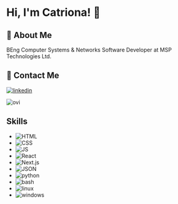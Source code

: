 
# Hi, I'm Catriona! 👋


## 🚀 About Me
BEng Computer Systems & Networks
Software Developer at MSP Technologies Ltd.

## 🔗 Contact Me 
[![linkedin](https://img.shields.io/badge/linkedin-0A66C2?style=for-the-badge&logo=linkedin&logoColor=white)](https://www.linkedin.com/in/catriona-ferguson-4871a3134/)

<img src="https://github-readme-stats.vercel.app/api/top-langs?username=cferg97&show_icons=true&locale=en&layout=compact&theme=chartreuse-dark" alt="ovi" />


## Skills
* ![HTML](https://img.shields.io/badge/HTML5-E34F26?style=for-the-badge&logo=html5&logoColor=white)
* ![CSS](https://img.shields.io/badge/CSS3-1572B6?style=for-the-badge&logo=css3&logoColor=white)
* ![JS](https://img.shields.io/badge/JavaScript-323330?style=for-the-badge&logo=javascript&logoColor=F7DF1E)
* ![React](https://img.shields.io/badge/React-20232A?style=for-the-badge&logo=react&logoColor=61DAFB)
* ![Next.js](https://img.shields.io/badge/Next.js-black?logo=next.js&logoColor=white)
* ![JSON](https://img.shields.io/badge/json-5E5C5C?style=for-the-badge&logo=json&logoColor=white)
* ![python](https://img.shields.io/badge/Python-FFD43B?style=for-the-badge&logo=python&logoColor=blue)
* ![bash](https://img.shields.io/badge/Shell_Script-121011?style=for-the-badge&logo=gnu-bash&logoColor=white)
* ![linux](https://img.shields.io/badge/Linux-FCC624?style=for-the-badge&logo=linux&logoColor=black)
* ![windows](https://img.shields.io/badge/Windows-0078D6?style=for-the-badge&logo=windows&logoColor=white)
